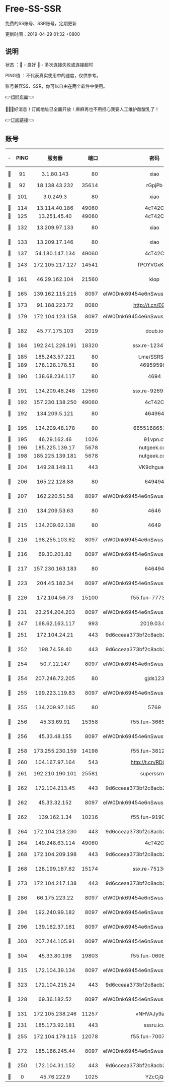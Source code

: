 # Free-SS-SSR

免费的SS账号、SSR账号，定期更新

更新时间：2019-04-29 01:32 +0800

## 说明

状态     ：🙂 - 良好 🙁 - 多次连接失败或连接超时

PING值   ：不代表真实使用中的速度，仅供参考。

账号兼容SS、SSR，你可以自由在两个软件中使用。

👉[扫码页面](https://liesauer.github.io/Free-SS-SSR/)👈

🎉🎉🎉好消息！订阅地址已全面开放！麻麻再也不用担心我要人工维护酸酸乳了！

👉[订阅链接](https://www.liesauer.net/yogurt/subscribe?ACCESS_TOKEN=DAYxR3mMaZAsaqUb)👈

## 账号

|-|PING|服务器|端口|密码|加密方式|区域|
|:----:|:----:|:-----:|-----:|:----:|:----:|:----:|
|🙂|91|3.1.80.143|80|xiao|aes-128-ctr|SG|
|🙂|92|18.138.43.232|35614|rGpjPb|rc4-md5|SG|
|🙂|101|3.0.249.3|80|xiao|aes-128-ctr|SG|
|🙂|114|13.114.40.186|49060|4cT42C|chacha20|JP|
|🙂|125|13.251.45.40|49060|4cT42C|chacha20|SG|
|🙂|132|13.209.97.133|80|xiao|aes-128-ctr|KR|
|🙂|133|13.209.17.146|80|xiao|aes-128-ctr|KR|
|🙂|137|54.180.147.134|49060|4cT42C|chacha20|KR|
|🙂|143|172.105.217.127|14541|TPOYVGxKglpi|aes-256-cfb|JP|
|🙂|161|46.29.162.104|21560|kiop|aes-128-ctr|RU|
|🙂|165|139.162.115.215|8097|eIW0Dnk69454e6nSwuspv9DmS201tQ0D|aes-256-cfb|JP|
|🙂|173|91.188.223.72|8080|http://t.cn/EGJIyrl|rc4-md5|RU|
|🙂|179|172.104.123.158|8097|eIW0Dnk69454e6nSwuspv9DmS201tQ0D|aes-256-cfb|JP|
|🙂|182|45.77.175.103|2019|doub.io|aes-128-ctr|SG|
|🙂|184|192.241.226.191|18320|ssx.re-12347299|aes-256-cfb|US|
|🙂|185|185.243.57.221|80|t.me/SSRSUB|rc4-md5|US|
|🙂|189|178.128.178.51|80|469595985|chacha20|US|
|🙂|190|138.68.234.117|80|4694|aes-256-cfb|US|
|🙂|191|134.209.48.248|12560|ssx.re-92691112|aes-256-cfb|US|
|🙂|192|157.230.138.250|49060|4cT42C|chacha20|US|
|🙂|192|134.209.5.121|80|464964|aes-256-cfb|US|
|🙂|195|134.209.48.178|80|6655168651651|aes-256-cfb|US|
|🙂|195|46.29.162.46|1026|91vpn.cf|rc4-md5|RU|
|🙂|196|185.225.139.17|5678|nutgeek.com|rc4-md5|US|
|🙂|198|185.225.139.181|5678|nutgeek.com|rc4-md5|US|
|🙂|204|149.28.149.11|443|VK9dhgualsL|aes-256-cfb|SG|
|🙂|206|165.22.128.88|80|649494|aes-256-cfb|US|
|🙂|207|162.220.51.58|8097|eIW0Dnk69454e6nSwuspv9DmS201tQ0D|aes-256-cfb|US|
|🙂|210|134.209.53.63|80|4646|aes-256-cfb|US|
|🙂|215|134.209.62.138|80|4649|aes-256-cfb|US|
|🙂|216|198.255.103.62|8097|eIW0Dnk69454e6nSwuspv9DmS201tQ0D|aes-256-cfb|US|
|🙂|216|69.30.201.82|8097|eIW0Dnk69454e6nSwuspv9DmS201tQ0D|aes-256-cfb|US|
|🙂|217|157.230.163.183|80|646494|aes-256-cfb|US|
|🙂|223|204.45.182.34|8097|eIW0Dnk69454e6nSwuspv9DmS201tQ0D|aes-256-cfb|US|
|🙂|226|172.104.56.73|15100|f55.fun-77737060|aes-256-cfb|SG|
|🙂|231|23.254.204.203|8097|eIW0Dnk69454e6nSwuspv9DmS201tQ0D|aes-256-cfb|US|
|🙂|247|168.62.163.117|993|2019.03.07|rc4-md5|US|
|🙂|251|172.104.24.21|443|9d6cceaa373bf2c8acb22e60b6a58be6|aes-256-cfb|US|
|🙂|252|198.74.58.40|443|9d6cceaa373bf2c8acb22e60b6a58be6|aes-256-cfb|US|
|🙂|254|50.7.12.147|8097|eIW0Dnk69454e6nSwuspv9DmS201tQ0D|aes-256-cfb|BR|
|🙂|254|207.246.72.205|80|gjds123|aes-256-cfb|US|
|🙂|255|199.223.119.83|8097|eIW0Dnk69454e6nSwuspv9DmS201tQ0D|aes-256-cfb|US|
|🙂|255|134.209.97.165|80|5769|aes-256-cfb|SG|
|🙂|256|45.33.69.91|15358|f55.fun-36654534|aes-256-cfb|US|
|🙂|256|45.33.48.155|8097|eIW0Dnk69454e6nSwuspv9DmS201tQ0D|aes-256-cfb|US|
|🙂|258|173.255.230.159|14198|f55.fun-38122712|aes-256-cfb|US|
|🙂|260|104.167.97.164|543|http://t.cn/RD0D7sx|rc4-md5|CA|
|🙂|261|192.210.190.101|25581|superssrnet|aes-256-cfb|US|
|🙂|262|172.104.213.45|443|9d6cceaa373bf2c8acb22e60b6a58be6|aes-256-cfb|US|
|🙂|262|45.33.32.152|8097|eIW0Dnk69454e6nSwuspv9DmS201tQ0D|aes-256-cfb|US|
|🙂|262|139.162.1.34|10216|f55.fun-91901512|aes-256-cfb|SG|
|🙂|264|172.104.218.230|443|9d6cceaa373bf2c8acb22e60b6a58be6|aes-256-cfb|US|
|🙂|264|149.248.63.114|49060|4cT42C|chacha20|CA|
|🙂|268|172.104.209.198|443|9d6cceaa373bf2c8acb22e60b6a58be6|aes-256-cfb|US|
|🙂|268|128.199.187.62|15174|ssx.re-75136403|aes-256-cfb|SG|
|🙂|273|172.104.217.138|443|9d6cceaa373bf2c8acb22e60b6a58be6|aes-256-cfb|US|
|🙂|286|66.175.223.22|8097|eIW0Dnk69454e6nSwuspv9DmS201tQ0D|aes-256-cfb|US|
|🙂|294|192.240.99.182|8097|eIW0Dnk69454e6nSwuspv9DmS201tQ0D|aes-256-cfb|US|
|🙂|296|139.162.37.161|8097|eIW0Dnk69454e6nSwuspv9DmS201tQ0D|aes-256-cfb|SG|
|🙂|303|207.244.105.91|8097|eIW0Dnk69454e6nSwuspv9DmS201tQ0D|aes-256-cfb|US|
|🙂|304|45.33.80.198|19803|f55.fun-06086352|aes-256-cfb|US|
|🙂|315|172.104.39.134|8097|eIW0Dnk69454e6nSwuspv9DmS201tQ0D|aes-256-cfb|SG|
|🙂|323|172.104.215.24|443|9d6cceaa373bf2c8acb22e60b6a58be6|aes-256-cfb|US|
|🙂|328|69.36.182.52|8097|eIW0Dnk69454e6nSwuspv9DmS201tQ0D|aes-256-cfb|US|
|🙂|131|172.105.238.246|11257|vNHVAJy9aznp|aes-256-cfb|JP|
|🙂|231|185.173.92.181|443|sssru.icu|rc4-md5|RU|
|🙂|255|172.104.179.115|12078|f55.fun-70079298|aes-256-cfb|SG|
|🙂|272|185.186.245.44|8097|eIW0Dnk69454e6nSwuspv9DmS201tQ0D|aes-256-cfb|NL|
|🙁|250|172.104.31.152|443|9d6cceaa373bf2c8acb22e60b6a58be6|aes-256-cfb|US|
|🙁|0|45.76.222.9|1025|YZcCjQ|rc4-md5|JP|
